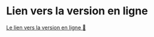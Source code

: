 # Lien vers la version en ligne
[Le lien vers la version en ligne 🧐](http://mikeleyeti.github.io/my-app)